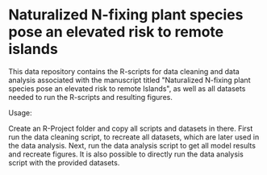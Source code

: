 # Naturalized N-fixing plant species pose an elevated risk to remote islands

This data repository contains the R-scripts for data cleaning and data analysis associated with the manuscript titled "Naturalized N-fixing plant species pose an elevated risk to remote Islands", as well as all datasets needed to run the R-scripts and resulting figures. 

Usage:

Create an R-Project folder and copy all scripts and datasets in there. First run the data cleaning script, to recreate all datasets, which are later used in the data analysis. 
Next, run the data analysis script to get all model results and recreate figures. It is also possible to directly run the data analysis script with the provided datasets.
